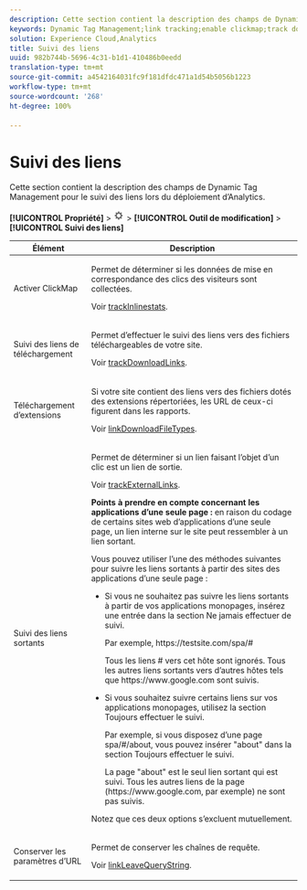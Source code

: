 ```yaml
---
description: Cette section contient la description des champs de Dynamic Tag Management pour le suivi des liens lors du déploiement d’Analytics.
keywords: Dynamic Tag Management;link tracking;enable clickmap;track download links;download extensions;track outbound links;keep url parameters
solution: Experience Cloud,Analytics
title: Suivi des liens
uuid: 982b744b-5696-4c31-b1d1-410486b0eedd
translation-type: tm+mt
source-git-commit: a4542164031fc9f181dfdc471a1d54b5056b1223
workflow-type: tm+mt
source-wordcount: '268'
ht-degree: 100%

---
```



# Suivi des liens

Cette section contient la description des champs de Dynamic Tag Management pour le suivi des liens lors du déploiement d’Analytics.

**[!UICONTROL Propriété]** > ![Icône d’engrenage](assets/settings_gear.png) > **[!UICONTROL Outil de modification]** > **[!UICONTROL Suivi des liens]**

<table id="table_F23FB0B284E74B66A107B1D69D22A51C">
 <thead>
  <tr>
   <th colname="col1" class="entry"> Élément </th>
   <th colname="col2" class="entry"> Description </th>
  </tr> 
 </thead>
 <tbody> 
  <tr> 
   <td colname="col1"> Activer ClickMap </td>
   <td colname="col2"> <p>Permet de déterminer si les données de mise en correspondance des clics des visiteurs sont collectées. </p> <p>Voir <a href="../../../vars/config-vars/trackinlinestats.md">trackInlinestats</a>. </p> </td>
  </tr>
  <tr>
   <td colname="col1"> Suivi des liens de téléchargement </td>
   <td colname="col2"> <p>Permet d’effectuer le suivi des liens vers des fichiers téléchargeables de votre site. </p> <p>Voir <a href="../../../vars/config-vars/trackdownloadlinks.md">trackDownloadLinks</a>.</p> </td>
  </tr> 
  <tr> 
   <td colname="col1"> Téléchargement d’extensions </td> 
   <td colname="col2"> <p>Si votre site contient des liens vers des fichiers dotés des extensions répertoriées, les URL de ceux-ci figurent dans les rapports. </p>Voir <a href="../../../vars/config-vars/linkdownloadfiletypes.md">linkDownloadFileTypes</a>. </p> </td>
  </tr>
  <tr> 
   <td colname="col1"> Suivi des liens sortants </td>
   <td colname="col2"> <p>Permet de déterminer si un lien faisant l’objet d’un clic est un lien de sortie. </p> <p>Voir <a href="../../../vars/config-vars/trackexternallinks.md">trackExternalLinks</a>. </p> <p><b>Points à prendre en compte concernant les applications d’une seule page :</b> en raison du codage de certains sites web d’applications d’une seule page, un lien interne sur le site peut ressembler à un lien sortant. </p> <p>Vous pouvez utiliser l’une des méthodes suivantes pour suivre les liens sortants à partir des sites des applications d’une seule page : </p>
    <ul id="ul_A4179633ED0644C3BA5F548A58CA4EC9">
     <li id="li_1959FBF14E42469FA8724B37EB58BC54"> <p>Si vous ne souhaitez pas suivre les liens sortants à partir de vos applications monopages, insérez une entrée dans la section <span class="wintitle">Ne jamais effectuer de suivi</span>. </p> <p>Par exemple, <span class="filepath">https://testsite.com/spa/#</span> </p> <p>Tous les liens # vers cet hôte sont ignorés. Tous les autres liens sortants vers d’autres hôtes tels que <span class="filepath">https://www.google.com</span> sont suivis. </p> </li>
     <li id="li_37DD4D37887243FB928C9C04ACE9D39E"> <p>Si vous souhaitez suivre certains liens sur vos applications monopages, utilisez la section <span class="wintitle">Toujours effectuer le suivi</span>. </p> <p>Par exemple, si vous disposez d’une page <span class="filepath">spa/#/about</span>, vous pouvez insérer "about" dans la section <span class="wintitle">Toujours effectuer le suivi</span>. </p> <p>La page "about" est le seul lien sortant qui est suivi. Tous les autres liens de la page (<span class="filepath">https://www.google.com</span>, par exemple) ne sont pas suivis. </p> </li>
    </ul> <p>Notez que ces deux options s’excluent mutuellement. </p> </td> 
  </tr>
  <tr>
   <td colname="col1"> Conserver les paramètres d’URL </td>
   <td colname="col2"> <p>Permet de conserver les chaînes de requête. </p> <p>Voir <a href="../../../vars/config-vars/linkleavequerystring.md">linkLeaveQueryString</a>. </p> </td>
  </tr>
 </tbody>
</table>
